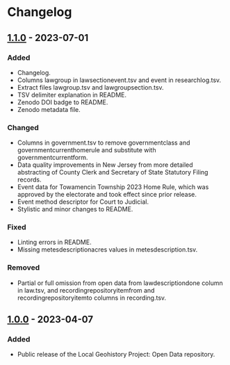 # Changelog

## [1.1.0] - 2023-07-01

### Added

- Changelog.
- Columns lawgroup in lawsectionevent.tsv and event in researchlog.tsv.
- Extract files lawgroup.tsv and lawgroupsection.tsv.
- TSV delimiter explanation in README.
- Zenodo DOI badge to README.
- Zenodo metadata file.

### Changed

- Columns in government.tsv to remove governmentclass and governmentcurrenthomerule and substitute with governmentcurrentform.
- Data quality improvements in New Jersey from more detailed abstracting of County Clerk and Secretary of State Statutory Filing records.
- Event data for Towamencin Township 2023 Home Rule, which was approved by the electorate and took effect since prior release.
- Event method descriptor for Court to Judicial.
- Stylistic and minor changes to README.

### Fixed

- Linting errors in README.
- Missing metesdescriptionacres values in metesdescription.tsv.

### Removed

- Partial or full omission from open data from lawdescriptiondone column in law.tsv, and recordingrepositoryitemfrom and recordingrepositoryitemto columns in recording.tsv.

## [1.0.0] - 2023-04-07

### Added

- Public release of the Local Geohistory Project: Open Data repository.

[1.1.0]: https://github.com/markconnellypro/local-geohistory-project-open-data/compare/v1.0.0...v1.1.0
[1.0.0]: https://github.com/markconnellypro/local-geohistory-project-open-data/releases/tag/v1.0.0
